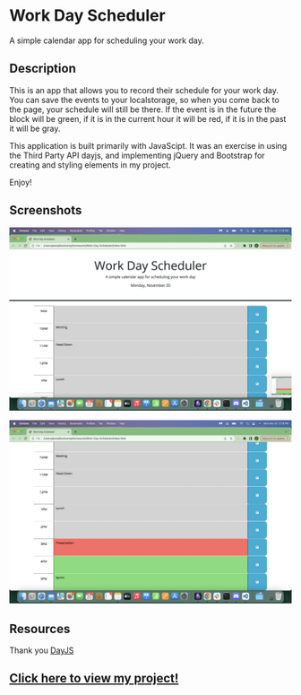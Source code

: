 # Work Day Scheduler
A simple calendar app for scheduling your work day.

## Description

This is an app that allows you to record their schedule for your work day. You can save the events to your localstorage, so when you come back to the page, your schedule will still be there. If the event is in the future the block will be green, if it is in the current hour it will be red, if it is in the past it will be gray.   

This application is built primarily with JavaScipt. It was an exercise in using the Third Party API dayjs, and implementing jQuery and Bootstrap for creating and styling elements in my project. 

Enjoy!

## Screenshots

![screenshot of asignment](./assets/images/sswds1.png)


![screenshot of asignment](./assets/images/sswds2.png)


## Resources
Thank you [DayJS](https://day.js.org)


## [Click here to view my project!](https://jessebradbury.github.io/Work-Day-Scheduler/)
